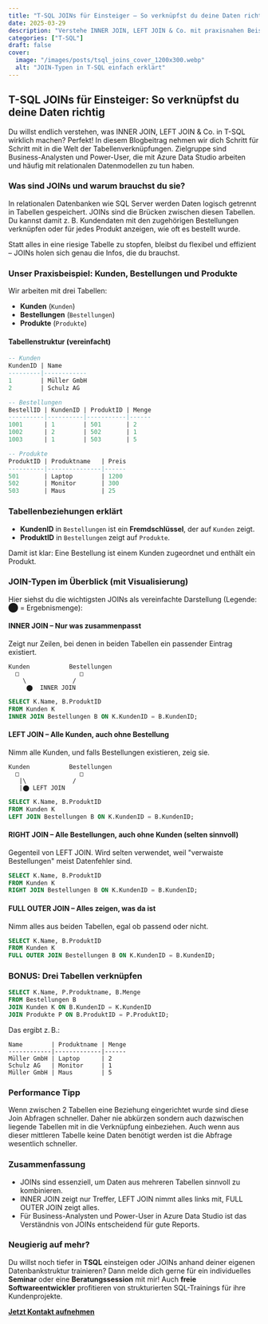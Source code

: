 ```yaml
---
title: "T-SQL JOINs für Einsteiger – So verknüpfst du deine Daten richtig"
date: 2025-03-29
description: "Verstehe INNER JOIN, LEFT JOIN & Co. mit praxisnahen Beispielen für Kunden, Bestellungen und Produkte – ideal für Business-Analysten und Power-User."
categories: ["T-SQL"]
draft: false
cover:
  image: "/images/posts/tsql_joins_cover_1200x300.webp"
  alt: "JOIN-Typen in T-SQL einfach erklärt"
---
```


## T-SQL JOINs für Einsteiger: So verknüpfst du deine Daten richtig

Du willst endlich verstehen, was INNER JOIN, LEFT JOIN & Co. in T-SQL wirklich machen? Perfekt! In diesem Blogbeitrag nehmen wir dich Schritt für Schritt mit in die Welt der Tabellenverknüpfungen. Zielgruppe sind Business-Analysten und Power-User, die mit Azure Data Studio arbeiten und häufig mit relationalen Datenmodellen zu tun haben.

### Was sind JOINs und warum brauchst du sie?

In relationalen Datenbanken wie SQL Server werden Daten logisch getrennt in Tabellen gespeichert. JOINs sind die Brücken zwischen diesen Tabellen. Du kannst damit z. B. Kundendaten mit den zugehörigen Bestellungen verknüpfen oder für jedes Produkt anzeigen, wie oft es bestellt wurde.

Statt alles in eine riesige Tabelle zu stopfen, bleibst du flexibel und effizient – JOINs holen sich genau die Infos, die du brauchst.

### Unser Praxisbeispiel: Kunden, Bestellungen und Produkte

Wir arbeiten mit drei Tabellen:

- **Kunden** (`Kunden`)
- **Bestellungen** (`Bestellungen`)
- **Produkte** (`Produkte`)

#### Tabellenstruktur (vereinfacht)

```sql
-- Kunden
KundenID | Name       
---------|------------
1        | Müller GmbH
2        | Schulz AG

-- Bestellungen
BestellID | KundenID | ProduktID | Menge
----------|----------|-----------|------
1001      | 1        | 501       | 2
1002      | 2        | 502       | 1
1003      | 1        | 503       | 5

-- Produkte
ProduktID | Produktname   | Preis
----------|---------------|------
501       | Laptop        | 1200
502       | Monitor       | 300
503       | Maus          | 25
```

### Tabellenbeziehungen erklärt

- **KundenID** in `Bestellungen` ist ein **Fremdschlüssel**, der auf `Kunden` zeigt.
- **ProduktID** in `Bestellungen` zeigt auf `Produkte`.

Damit ist klar: Eine Bestellung ist einem Kunden zugeordnet und enthält ein Produkt.

### JOIN-Typen im Überblick (mit Visualisierung)

Hier siehst du die wichtigsten JOINs als vereinfachte Darstellung (Legende: ⬤ = Ergebnismenge):

#### INNER JOIN – Nur was zusammenpasst

Zeigt nur Zeilen, bei denen in beiden Tabellen ein passender Eintrag existiert.

```text
Kunden           Bestellungen
  □                 □
    \             /
     ⬤  INNER JOIN
```

```sql
SELECT K.Name, B.ProduktID
FROM Kunden K
INNER JOIN Bestellungen B ON K.KundenID = B.KundenID;
```

#### LEFT JOIN – Alle Kunden, auch ohne Bestellung

Nimm alle Kunden, und falls Bestellungen existieren, zeig sie.

```text
Kunden           Bestellungen
  □                 □
   |\             /
   |⬤ LEFT JOIN
```

```sql
SELECT K.Name, B.ProduktID
FROM Kunden K
LEFT JOIN Bestellungen B ON K.KundenID = B.KundenID;
```

#### RIGHT JOIN – Alle Bestellungen, auch ohne Kunden (selten sinnvoll)

Gegenteil von LEFT JOIN. Wird selten verwendet, weil "verwaiste Bestellungen" meist Datenfehler sind.

```sql
SELECT K.Name, B.ProduktID
FROM Kunden K
RIGHT JOIN Bestellungen B ON K.KundenID = B.KundenID;
```

#### FULL OUTER JOIN – Alles zeigen, was da ist

Nimm alles aus beiden Tabellen, egal ob passend oder nicht.

```sql
SELECT K.Name, B.ProduktID
FROM Kunden K
FULL OUTER JOIN Bestellungen B ON K.KundenID = B.KundenID;
```

### BONUS: Drei Tabellen verknüpfen

```sql
SELECT K.Name, P.Produktname, B.Menge
FROM Bestellungen B
JOIN Kunden K ON B.KundenID = K.KundenID
JOIN Produkte P ON B.ProduktID = P.ProduktID;
```

Das ergibt z. B.:

```text
Name        | Produktname | Menge
------------|-------------|------
Müller GmbH | Laptop      | 2
Schulz AG   | Monitor     | 1
Müller GmbH | Maus        | 5
```

### Performance Tipp

Wenn zwischen 2 Tabellen eine Beziehung eingerichtet wurde sind diese Join Abfragen schneller. Daher nie abkürzen sondern auch dazwischen liegende Tabellen mit in die Verknüpfung einbeziehen. Auch wenn aus dieser mittleren Tabelle keine Daten benötigt werden ist die Abfrage wesentlich schneller.

### Zusammenfassung

- JOINs sind essenziell, um Daten aus mehreren Tabellen sinnvoll zu kombinieren.
- INNER JOIN zeigt nur Treffer, LEFT JOIN nimmt alles links mit, FULL OUTER JOIN zeigt alles.
- Für Business-Analysten und Power-User in Azure Data Studio ist das Verständnis von JOINs entscheidend für gute Reports.

### Neugierig auf mehr?

Du willst noch tiefer in **TSQL** einsteigen oder JOINs anhand deiner eigenen Datenbankstruktur trainieren? Dann melde dich gerne für ein individuelles **Seminar** oder eine **Beratungssession** mit mir! Auch **freie Softwareentwickler** profitieren von strukturierten SQL-Trainings für ihre Kundenprojekte.

**[Jetzt Kontakt aufnehmen](/kontakt/)**
